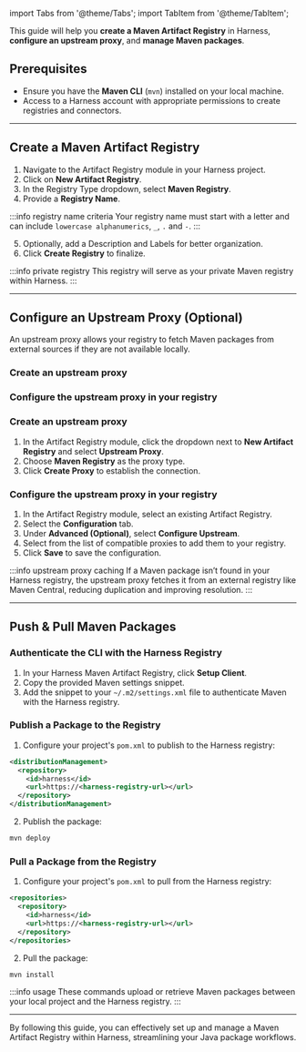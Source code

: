 import Tabs from '@theme/Tabs';
import TabItem from '@theme/TabItem';

This guide will help you **create a Maven Artifact Registry** in Harness, **configure an upstream proxy**, and **manage Maven packages**.

## Prerequisites

- Ensure you have the **Maven CLI** (`mvn`) installed on your local machine.
- Access to a Harness account with appropriate permissions to create registries and connectors.

---

## Create a Maven Artifact Registry

<Tabs>
<TabItem value="interactive" label="Interactive Guide">
<DocVideo src="[INSERT_TANGO_EMBED_URL]" title="Create a Maven Artifact Registry in Harness" />
</TabItem>
<TabItem value="step" label="Step-by-Step">

1. Navigate to the Artifact Registry module in your Harness project.
2. Click on **New Artifact Registry**.
3. In the Registry Type dropdown, select **Maven Registry**.
4. Provide a **Registry Name**.

:::info registry name criteria
Your registry name must start with a letter and can include `lowercase alphanumerics`, `_`, `.` and `-`.
:::

5. Optionally, add a Description and Labels for better organization.
6. Click **Create Registry** to finalize.

</TabItem>
</Tabs>

:::info private registry
This registry will serve as your private Maven registry within Harness.
:::

---

## Configure an Upstream Proxy (Optional)

An upstream proxy allows your registry to fetch Maven packages from external sources if they are not available locally.

<Tabs>
<TabItem value="interactive" label="Interactive Guides">

### Create an upstream proxy

<DocVideo src="[INSERT_TANGO_PROXY_SETUP]" title="Create Upstream Proxy Configuration" />

### Configure the upstream proxy in your registry

<DocVideo src="[INSERT_TANGO_PROXY_CONFIG]" title="Configure Upstream in Maven Registry" />
</TabItem>
<TabItem value="step" label="Step-by-Step">

### Create an upstream proxy

1. In the Artifact Registry module, click the dropdown next to **New Artifact Registry** and select **Upstream Proxy**.
2. Choose **Maven Registry** as the proxy type.
3. Click **Create Proxy** to establish the connection.

### Configure the upstream proxy in your registry

1. In the Artifact Registry module, select an existing Artifact Registry.
2. Select the **Configuration** tab.
3. Under **Advanced (Optional)**, select **Configure Upstream**.
4. Select from the list of compatible proxies to add them to your registry.
5. Click **Save** to save the configuration.

</TabItem>
</Tabs>

:::info upstream proxy caching
If a Maven package isn’t found in your Harness registry, the upstream proxy fetches it from an external registry like Maven Central, reducing duplication and improving resolution.
:::

---

## Push & Pull Maven Packages

### Authenticate the CLI with the Harness Registry

1. In your Harness Maven Artifact Registry, click **Setup Client**.
2. Copy the provided Maven settings snippet.
3. Add the snippet to your `~/.m2/settings.xml` file to authenticate Maven with the Harness registry.

### Publish a Package to the Registry

1. Configure your project's `pom.xml` to publish to the Harness registry:

```xml
<distributionManagement>
  <repository>
    <id>harness</id>
    <url>https://<harness-registry-url></url>
  </repository>
</distributionManagement>
```

2. Publish the package:

```bash
mvn deploy
```

### Pull a Package from the Registry

1. Configure your project's `pom.xml` to pull from the Harness registry:

```xml
<repositories>
  <repository>
    <id>harness</id>
    <url>https://<harness-registry-url></url>
  </repository>
</repositories>
```

2. Pull the package:

```bash
mvn install
```
:::info usage
These commands upload or retrieve Maven packages between your local project and the Harness registry.
:::

---

By following this guide, you can effectively set up and manage a Maven Artifact Registry within Harness, streamlining your Java package workflows.